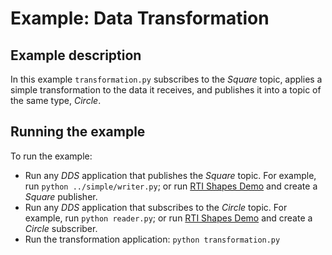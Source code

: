 # Example: Data Transformation

## Example description
In this example `transformation.py` subscribes to the *Square* topic, applies
a simple transformation to the data it receives, and publishes it into a topic of
the same type, *Circle*.

## Running the example
To run the example:

* Run any *DDS* application that publishes the *Square* topic. For example, run
  `python ../simple/writer.py`; or run
  [RTI Shapes Demo](https://www.rti.com/free-trial/shapes-demo) and create
  a *Square* publisher.
* Run any *DDS* application that subscribes to the *Circle* topic. For example,
  run `python reader.py`; or run
  [RTI Shapes Demo](https://www.rti.com/free-trial/shapes-demo) and create a
  *Circle* subscriber.
* Run the transformation application: `python transformation.py`